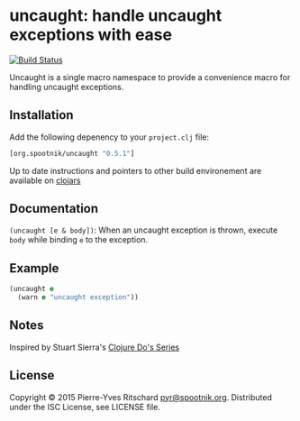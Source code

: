 uncaught: handle uncaught exceptions with ease
==============================================

[![Build Status](https://secure.travis-ci.org/pyr/uncaught.png)](http://travis-ci.org/pyr/uncaught)

Uncaught is a single macro namespace to provide
a convenience macro for handling uncaught exceptions.

## Installation

Add the following depenency to your `project.clj` file:

```clojure
[org.spootnik/uncaught "0.5.1"]
```

Up to date instructions and pointers to other build environement are available on [clojars](https://clojars.org/org.spootnik/uncaught)

## Documentation

`(uncaught [e & body])`: When an uncaught exception is thrown, execute `body` while binding `e` to the exception.

## Example

```clojure
(uncaught e
  (warn e "uncaught exception"))
```

## Notes

Inspired by Stuart Sierra's [Clojure Do's Series](http://stuartsierra.com/2015/05/27/clojure-uncaught-exceptions)

## License

Copyright © 2015 Pierre-Yves Ritschard <pyr@spootnik.org>.
Distributed under the ISC License, see LICENSE file.
